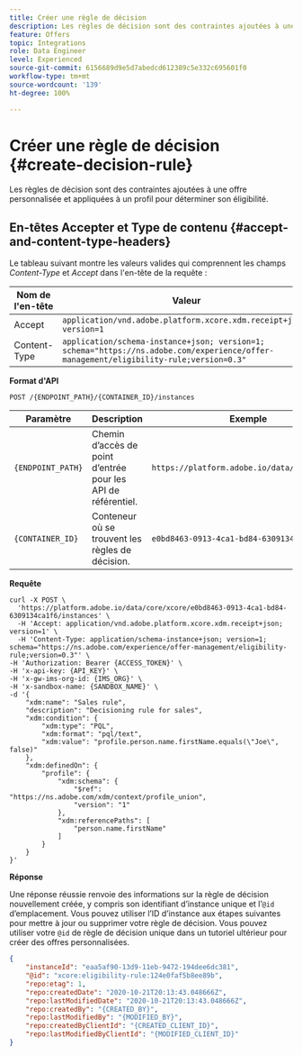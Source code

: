 ```yaml
---
title: Créer une règle de décision
description: Les règles de décision sont des contraintes ajoutées à une offre personnalisée et appliquées à un profil pour déterminer son éligibilité.
feature: Offers
topic: Integrations
role: Data Engineer
level: Experienced
source-git-commit: 6156689d9e5d7abedcd612389c5e332c695601f0
workflow-type: tm+mt
source-wordcount: '139'
ht-degree: 100%

---
```



# Créer une règle de décision {#create-decision-rule}

Les règles de décision sont des contraintes ajoutées à une offre personnalisée et appliquées à un profil pour déterminer son éligibilité.

## En-têtes Accepter et Type de contenu {#accept-and-content-type-headers}

Le tableau suivant montre les valeurs valides qui comprennent les champs *Content-Type* et *Accept* dans l&#39;en-tête de la requête :

| Nom de l&#39;en-tête | Valeur |
| ----------- | ----- |
| Accept | `application/vnd.adobe.platform.xcore.xdm.receipt+json; version=1` |
| Content-Type | `application/schema-instance+json; version=1;  schema="https://ns.adobe.com/experience/offer-management/eligibility-rule;version=0.3"` |

**Format d&#39;API**

```http
POST /{ENDPOINT_PATH}/{CONTAINER_ID}/instances
```

| Paramètre | Description | Exemple |
| --------- | ----------- | ------- |
| `{ENDPOINT_PATH}` | Chemin d’accès de point d’entrée pour les API de référentiel. | `https://platform.adobe.io/data/core/xcore/` |
| `{CONTAINER_ID}` | Conteneur où se trouvent les règles de décision. | `e0bd8463-0913-4ca1-bd84-6309134ca1f6` |

**Requête**

```shell
curl -X POST \
  'https://platform.adobe.io/data/core/xcore/e0bd8463-0913-4ca1-bd84-6309134ca1f6/instances' \
  -H 'Accept: application/vnd.adobe.platform.xcore.xdm.receipt+json; version=1' \
  -H 'Content-Type: application/schema-instance+json; version=1;  schema="https://ns.adobe.com/experience/offer-management/eligibility-rule;version=0.3"' \
-H 'Authorization: Bearer {ACCESS_TOKEN}' \
-H 'x-api-key: {API_KEY}' \
-H 'x-gw-ims-org-id: {IMS_ORG}' \
-H 'x-sandbox-name: {SANDBOX_NAME}' \
-d '{
    "xdm:name": "Sales rule",
    "description": "Decisioning rule for sales",
    "xdm:condition": {
        "xdm:type": "PQL",
        "xdm:format": "pql/text",
        "xdm:value": "profile.person.name.firstName.equals(\"Joe\", false)"
    },
    "xdm:definedOn": {
        "profile": {
            "xdm:schema": {
                "$ref": "https://ns.adobe.com/xdm/context/profile_union",
                "version": "1"
            },
            "xdm:referencePaths": [
                "person.name.firstName"
            ]
        }
    }
}'
```

**Réponse**

Une réponse réussie renvoie des informations sur la règle de décision nouvellement créée, y compris son identifiant d’instance unique et l’`@id` d’emplacement.
Vous pouvez utiliser l’ID d’instance aux étapes suivantes pour mettre à jour ou supprimer votre règle de décision. Vous pouvez utiliser votre `@id` de règle de décision unique dans un tutoriel ultérieur pour créer des offres personnalisées.

```json
{
    "instanceId": "eaa5af90-13d9-11eb-9472-194dee6dc381",
    "@id": "xcore:eligibility-rule:124e0faf5b8ee89b",
    "repo:etag": 1,
    "repo:createdDate": "2020-10-21T20:13:43.048666Z",
    "repo:lastModifiedDate": "2020-10-21T20:13:43.048666Z",
    "repo:createdBy": "{CREATED_BY}",
    "repo:lastModifiedBy": "{MODIFIED_BY}",
    "repo:createdByClientId": "{CREATED_CLIENT_ID}",
    "repo:lastModifiedByClientId": "{MODIFIED_CLIENT_ID}"
}
```
